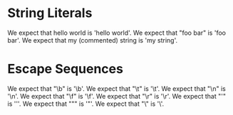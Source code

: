 # String Literals

We expect that hello world is 'hello world'.
We expect that "foo bar" is 'foo bar'.
We expect that my (commented) string is 'my string'.

# Escape Sequences

We expect that "\b" is '\b'.
We expect that "\t" is '\t'.
We expect that "\n" is '\n'.
We expect that "\f" is '\f'.
We expect that "\r" is '\r'.
We expect that "'" is '\''.
We expect that "\"" is '"'.
We expect that "\\" is '\\'.
